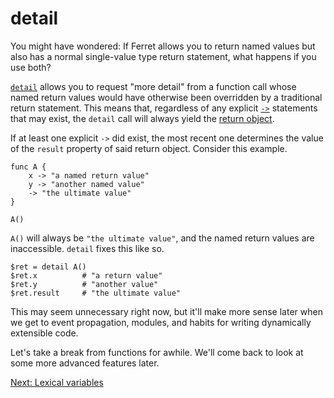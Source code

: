 # detail

You might have wondered: If Ferret allows you to return named values but
also has a normal single-value type return statement, what happens if you
use both?

[`detail`](../Keywords.md#detail) allows you to request "more detail" from a
function call whose named return values would have otherwise been overridden
by a traditional return statement. This means that, regardless of any
explicit [`->`](../Operators.md#return-operator) statements that may exist,
the `detail` call will always yield the
[return object](../Functions.md#return-objects).

If at least one explicit `->` did exist, the most recent one determines the
value of the `result` property of said return object. Consider this example.

    func A {
        x -> "a named return value"
        y -> "another named value"
        -> "the ultimate value"
    }

    A()

`A()` will always be `"the ultimate value"`, and the named return values
are inaccessible. `detail` fixes this like so.

    $ret = detail A()
    $ret.x          # "a return value"
    $ret.y          # "another value"
    $ret.result     # "the ultimate value"

This may seem unnecessary right now, but it'll make more sense
later when we get to event propagation, modules, and habits for writing
dynamically extensible code.

Let's take a break from functions for awhile.
We'll come back to look at some more advanced features later.

[Next: Lexical variables](8-lexical-variables.md)
